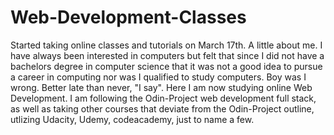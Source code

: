 # Web-Development-Classes
Started taking online classes and tutorials on March 17th.
A little about me.  I have always been interested in computers but felt that since I did not have a bachelors degree in computer science that it was not a good idea to pursue a career in computing nor was I qualified to study computers.  Boy was I wrong.  Better late than never, "I say".  Here I am now studying online Web Development.  I am following the Odin-Project web development full stack, as well as taking other courses that deviate from the Odin-Project outline, utlizing Udacity, Udemy, codeacademy, just to name a few.
